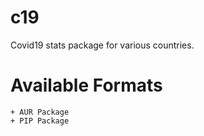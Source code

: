 # c19
Covid19 stats package for various countries.

# Available Formats
    + AUR Package
    + PIP Package
